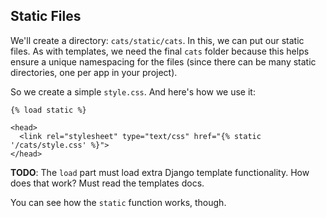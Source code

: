## Static Files

We'll create a directory: `cats/static/cats`. In this, we can put our
static files. As with templates, we need the final `cats` folder because
this helps ensure a unique namespacing for the files (since there can be
many static directories, one per app in your project).

So we create a simple `style.css`. And here's how we use it:

```django
{% load static %}

<head>
  <link rel="stylesheet" type="text/css" href="{% static '/cats/style.css' %}">
</head>
```

**TODO**: The `load` part must load extra Django template functionality.
How does that work? Must read the templates docs.

You can see how the `static` function works, though.
